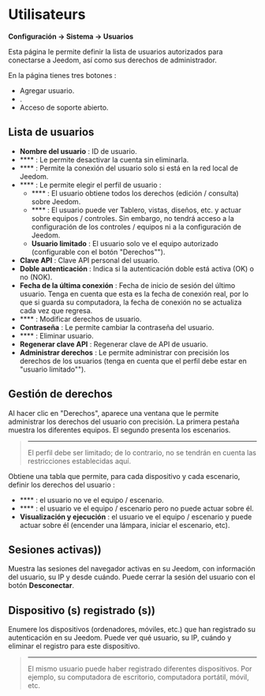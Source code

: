 # Utilisateurs
**Configuración → Sistema → Usuarios**

Esta página le permite definir la lista de usuarios autorizados para conectarse a Jeedom, así como sus derechos de administrador.

En la página tienes tres botones :

- Agregar usuario.
- .
- Acceso de soporte abierto.

## Lista de usuarios

- **Nombre del usuario** : ID de usuario.
- **** : Le permite desactivar la cuenta sin eliminarla.
- **** : Permite la conexión del usuario solo si está en la red local de Jeedom.
- **** : Le permite elegir el perfil de usuario :
    - **** : El usuario obtiene todos los derechos (edición / consulta) sobre Jeedom.
    - **** : El usuario puede ver Tablero, vistas, diseños, etc. y actuar sobre equipos / controles. Sin embargo, no tendrá acceso a la configuración de los controles / equipos ni a la configuración de Jeedom.
    - **Usuario limitado** : El usuario solo ve el equipo autorizado (configurable con el botón "Derechos"").
- **Clave API** : Clave API personal del usuario.
- **Doble autenticación** : Indica si la autenticación doble está activa (OK) o no (NOK).
- **Fecha de la última conexión** : Fecha de inicio de sesión del último usuario. Tenga en cuenta que esta es la fecha de conexión real, por lo que si guarda su computadora, la fecha de conexión no se actualiza cada vez que regresa.
- **** : Modificar derechos de usuario.
- **Contraseña** : Le permite cambiar la contraseña del usuario.
- **** : Eliminar usuario.
- **Regenerar clave API** : Regenerar clave de API de usuario.
- **Administrar derechos** : Le permite administrar con precisión los derechos de los usuarios (tenga en cuenta que el perfil debe estar en "usuario limitado"").

## Gestión de derechos

Al hacer clic en &quot;Derechos&quot;, aparece una ventana que le permite administrar los derechos del usuario con precisión. La primera pestaña muestra los diferentes equipos. El segundo presenta los escenarios.

> ****
>
> El perfil debe ser limitado; de lo contrario, no se tendrán en cuenta las restricciones establecidas aquí.

Obtiene una tabla que permite, para cada dispositivo y cada escenario, definir los derechos del usuario :
- **** : el usuario no ve el equipo / escenario.
- **** : el usuario ve el equipo / escenario pero no puede actuar sobre él.
- **Visualización y ejecución** : el usuario ve el equipo / escenario y puede actuar sobre él (encender una lámpara, iniciar el escenario, etc).

## Sesiones activas))

Muestra las sesiones del navegador activas en su Jeedom, con información del usuario, su IP y desde cuándo. Puede cerrar la sesión del usuario con el botón **Desconectar**.

## Dispositivo (s) registrado (s))

Enumere los dispositivos (ordenadores, móviles, etc.) que han registrado su autenticación en su Jeedom.
Puede ver qué usuario, su IP, cuándo y eliminar el registro para este dispositivo.

> ****
>
> El mismo usuario puede haber registrado diferentes dispositivos. Por ejemplo, su computadora de escritorio, computadora portátil, móvil, etc.







